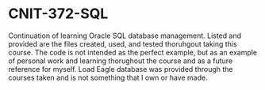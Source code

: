 # CNIT-372-SQL
Continuation of learning Oracle SQL database management. 
Listed and provided are the files created, used, and tested thoruhgout taking this course. 
The code is not intended as the perfect example, but as an example of personal work and learning thorughout the course and as a future reference for myself. 
Load Eagle database was provided through the courses taken and is not something that I own or have made. 
